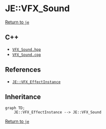 # JE::VFX_Sound

[Return to `je`](/docs/je.md)

## C++

- [`VFX_Sound.hpp`](/src/je/VFX_Sound.hpp)
- [`VFX_Sound.cpp`](/src/je/VFX_Sound.cpp)

## References

- [`JE::VFX_EffectInstance`](/docs/je/VFX_EffectInstance.md)

## Inheritance

```mermaid
graph TD;
    JE::VFX_EffectInstance --> JE::VFX_Sound
```

[Return to `je`](/docs/je.md)
